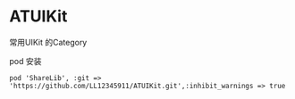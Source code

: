 # ATUIKit
常用UIKit 的Category

pod 安装
```
pod 'ShareLib', :git => 'https://github.com/LL12345911/ATUIKit.git',:inhibit_warnings => true
```

